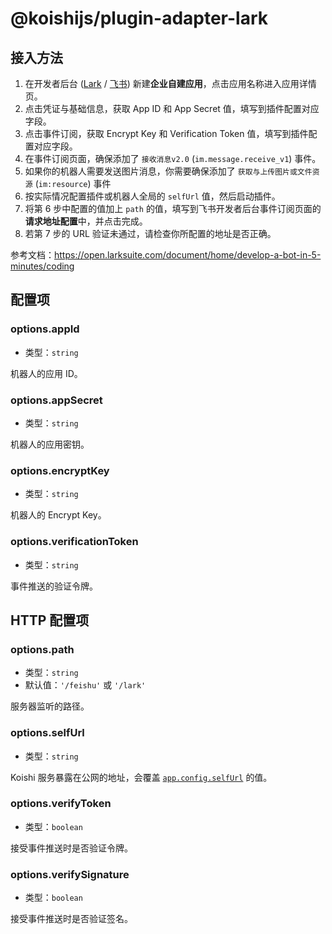 # @koishijs/plugin-adapter-lark

## 接入方法

1. 在开发者后台 ([Lark](https://open.larksuite.com/app/) / [飞书](https://open.feishu.cn/app/)) 新建**企业自建应用**，点击应用名称进入应用详情页。
2. 点击凭证与基础信息，获取 App ID 和 App Secret 值，填写到插件配置对应字段。
3. 点击事件订阅，获取 Encrypt Key 和 Verification Token 值，填写到插件配置对应字段。
4. 在事件订阅页面，确保添加了 `接收消息v2.0` (`im.message.receive_v1`) 事件。
5. 如果你的机器人需要发送图片消息，你需要确保添加了 `获取与上传图片或文件资源` (`im:resource`) 事件
6. 按实际情况配置插件或机器人全局的 `selfUrl` 值，然后启动插件。
7. 将第 6 步中配置的值加上 `path` 的值，填写到飞书开发者后台事件订阅页面的**请求地址配置**中，并点击完成。
8. 若第 7 步的 URL 验证未通过，请检查你所配置的地址是否正确。

参考文档：<https://open.larksuite.com/document/home/develop-a-bot-in-5-minutes/coding>

## 配置项

### options.appId

- 类型：`string`

机器人的应用 ID。

### options.appSecret

- 类型：`string`

机器人的应用密钥。

### options.encryptKey

- 类型：`string`

机器人的 Encrypt Key。

### options.verificationToken

- 类型：`string`

事件推送的验证令牌。

## HTTP 配置项

### options.path

- 类型：`string`
- 默认值：`'/feishu'` 或 `'/lark'`

服务器监听的路径。

### options.selfUrl

- 类型：`string`

Koishi 服务暴露在公网的地址，会覆盖 [`app.config.selfUrl`](../../api/core/app.md#options-selfurl) 的值。

### options.verifyToken

- 类型：`boolean`

接受事件推送时是否验证令牌。

### options.verifySignature

- 类型：`boolean`

接受事件推送时是否验证签名。
